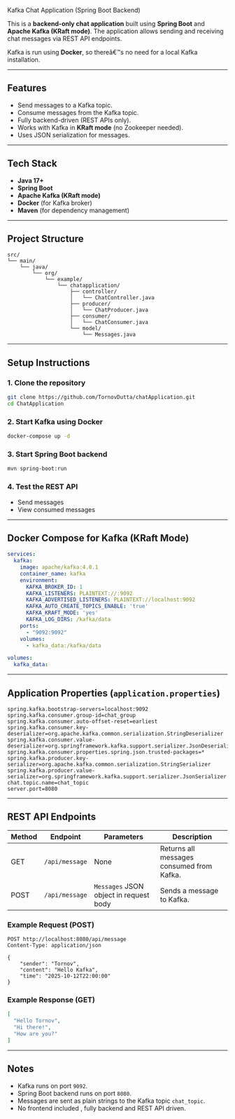 Kafka Chat Application (Spring Boot Backend)

This is a **backend-only chat application** built using **Spring Boot** and **Apache Kafka (KRaft mode)**. The application allows sending and receiving chat messages via REST API endpoints.

Kafka is run using **Docker**, so thereâ€™s no need for a local Kafka installation.

---

## **Features**

- Send messages to a Kafka topic.
- Consume messages from the Kafka topic.
- Fully backend-driven (REST APIs only).
- Works with Kafka in **KRaft mode** (no Zookeeper needed).
- Uses JSON serialization for messages.

---

## **Tech Stack**

- **Java 17+**
- **Spring Boot**
- **Apache Kafka (KRaft mode)**
- **Docker** (for Kafka broker)
- **Maven** (for dependency management)

---

## **Project Structure**

```
src/
└── main/
    └── java/
        └── org/
            └── example/
                └── chatapplication/
                    ├── controller/
                    │   └── ChatController.java
                    ├── producer/
                    │   └── ChatProducer.java
                    ├── consumer/
                    │   └── ChatConsumer.java
                    └── model/
                        └── Messages.java

```

---

## **Setup Instructions**

### 1. Clone the repository
```bash
git clone https://github.com/TornovDutta/chatApplication.git
cd ChatApplication
```

### 2. Start Kafka using Docker
```bash
docker-compose up -d
```

### 3. Start Spring Boot backend
```bash
mvn spring-boot:run
```

### 4. Test the REST API
- Send messages
- View consumed messages

---

## **Docker Compose for Kafka (KRaft Mode)**

```yaml
services:
  kafka:
    image: apache/kafka:4.0.1
    container_name: kafka
    environment:
      KAFKA_BROKER_ID: 1
      KAFKA_LISTENERS: PLAINTEXT://:9092
      KAFKA_ADVERTISED_LISTENERS: PLAINTEXT://localhost:9092
      KAFKA_AUTO_CREATE_TOPICS_ENABLE: 'true'
      KAFKA_KRAFT_MODE: 'yes'
      KAFKA_LOG_DIRS: /kafka/data
    ports:
      - "9092:9092"
    volumes:
      - kafka_data:/kafka/data

volumes:
  kafka_data:
```

---

## **Application Properties (`application.properties`)**

```properties
spring.kafka.bootstrap-servers=localhost:9092
spring.kafka.consumer.group-id=chat_group
spring.kafka.consumer.auto-offset-reset=earliest
spring.kafka.consumer.key-deserializer=org.apache.kafka.common.serialization.StringDeserializer
spring.kafka.consumer.value-deserializer=org.springframework.kafka.support.serializer.JsonDeserializer
spring.kafka.consumer.properties.spring.json.trusted-packages=*
spring.kafka.producer.key-serializer=org.apache.kafka.common.serialization.StringSerializer
spring.kafka.producer.value-serializer=org.springframework.kafka.support.serializer.JsonSerializer
chat.topic.name=chat_topic
server.port=8080
```
---

## **REST API Endpoints**

| Method | Endpoint        | Parameters                         | Description                                 |
|--------|----------------|-----------------------------------|---------------------------------------------|
| GET    | `/api/message` | None                              | Returns all messages consumed from Kafka.   |
| POST   | `/api/message` | `Messages` JSON object in request body | Sends a message to Kafka.                  |

### Example Request (POST)

```http
POST http://localhost:8080/api/message
Content-Type: application/json

{
    "sender": "Tornov",
    "content": "Hello Kafka",
    "time": "2025-10-12T22:00:00"
}
```

### Example Response (GET)

```json
[
  "Hello Tornov",
  "Hi there!",
  "How are you?"
]
```

---

## **Notes**

- Kafka runs on port `9092`.
- Spring Boot backend runs on port `8080`.
- Messages are sent as plain strings to the Kafka topic `chat_topic`.
- No frontend included , fully backend and REST API driven.

